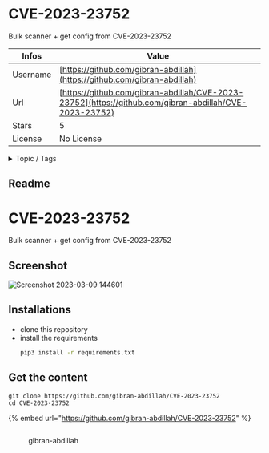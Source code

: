 # CVE-2023-23752

Bulk scanner + get config from CVE-2023-23752

| Infos    | Value                                                              |
| -------- | -------------------------------------------------------------------|
| Username | [https://github.com/gibran-abdillah](https://github.com/gibran-abdillah) |
| Url      | [https://github.com/gibran-abdillah/CVE-2023-23752](https://github.com/gibran-abdillah/CVE-2023-23752)                                               |
| Stars    | 5                                                          |
| License  | No License                                                        |

<details>

<summary>Topic / Tags</summary>

* cve-2023-23752* exploit* joomla

</details>

## Readme

# CVE-2023-23752
Bulk scanner + get config from CVE-2023-23752

## Screenshot
![Screenshot 2023-03-09 144601](https://user-images.githubusercontent.com/70421698/223955015-d5548d2d-ed59-4b5f-8d99-6a538a06a6bf.png)

## Installations 
- clone this repository
- install the requirements
  ```sh 
  pip3 install -r requirements.txt
  ```







## Get the content

```
git clone https://github.com/gibran-abdillah/CVE-2023-23752
cd CVE-2023-23752
```

{% embed url="https://github.com/gibran-abdillah/CVE-2023-23752" %}

<figure><img src="https://avatars.githubusercontent.com/u/70421698?v=4" alt=""><figcaption><p>gibran-abdillah</p></figcaption></figure>
